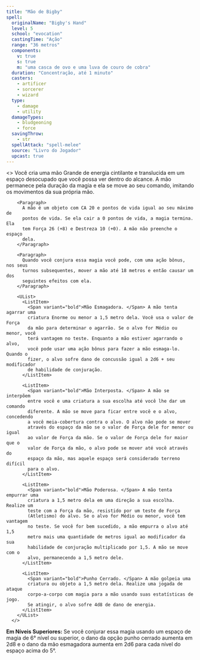 ```yaml
---
title: "Mão de Bigby"
spell:
  originalName: "Bigby's Hand"
  level: 5
  school: "evocation"
  castingTime: "Ação"
  range: "36 metros"
  components:
    v: true
    s: true
    m: "uma casca de ovo e uma luva de couro de cobra"
  duration: "Concentração, até 1 minuto"
  casters:
    - artificer
    - sorcerer
    - wizard
  type:
    - damage
    - utility
  damageTypes:
    - bludgeoning
    - force
  savingThrow:
    - str
  spellAttack: "spell-melee"
  source: "Livro do Jogador"
  upcast: true
---
```


<>
<Paragraph>
Você cria uma mão Grande de energia cintilante e translucida em um
espaço desocupado que você possa ver dentro do alcance. A mão
permanece pela duração da magia e ela se move ao seu comando, imitando
os movimentos da sua própria mão.
</Paragraph>

        <Paragraph>
          A mão é um objeto com CA 20 e pontos de vida igual ao seu máximo de
          pontos de vida. Se ela cair a 0 pontos de vida, a magia termina. Ela
          tem Força 26 (+8) e Destreza 10 (+0). A mão não preenche o espaço
          dela.
        </Paragraph>

        <Paragraph>
          Quando você conjura essa magia você pode, com uma ação bônus, nos seus
          turnos subsequentes, mover a mão até 18 metros e então causar um dos
          seguintes efeitos com ela.
        </Paragraph>

        <UList>
          <ListItem>
            <Span variant="bold">Mão Esmagadora. </Span> A mão tenta agarrar uma
            criatura Enorme ou menor a 1,5 metro dela. Você usa o valor de Força
            da mão para determinar o agarrão. Se o alvo for Médio ou menor, você
            terá vantagem no teste. Enquanto a mão estiver agarrando o alvo,
            você pode usar uma ação bônus para fazer a mão esmaga-lo. Quando o
            fizer, o alvo sofre dano de concussão igual a 2d6 + seu modificador
            de habilidade de conjuração.
          </ListItem>

          <ListItem>
            <Span variant="bold">Mão Interposta. </Span> A mão se interpõem
            entre você e uma criatura a sua escolha até você lhe dar um comando
            diferente. A mão se move para ficar entre você e o alvo, concedendo
            a você meia-cobertura contra o alvo. O alvo não pode se mover
            através do espaço da mão se o valor de Força dele for menor ou igual
            ao valor de Força da mão. Se o valor de Força dele for maior que o
            valor de Força da mão, o alvo pode se mover até você através do
            espaço da mão, mas aquele espaço será considerado terreno difícil
            para o alvo.
          </ListItem>

          <ListItem>
            <Span variant="bold">Mão Poderosa. </Span> A mão tenta empurrar uma
            criatura a 1,5 metro dela em uma direção a sua escolha. Realize um
            teste com a Força da mão, resistido por um teste de Força
            (Atletismo) do alvo. Se o alvo for Médio ou menor, você tem vantagem
            no teste. Se você for bem sucedido, a mão empurra o alvo até 1,5
            metro mais uma quantidade de metros igual ao modificador da sua
            habilidade de conjuração multiplicado por 1,5. A mão se move com o
            alvo, permanecendo a 1,5 metro dele.
          </ListItem>

          <ListItem>
            <Span variant="bold">Punho Cerrado. </Span> A mão golpeia uma
            criatura ou objeto a 1,5 metro dela. Realize uma jogada de ataque
            corpo-a-corpo com magia para a mão usando suas estatísticas de jogo.
            Se atingir, o alvo sofre 4d8 de dano de energia.
          </ListItem>
        </UList>
      </>

**Em Níveis Superiores:** Se você conjurar essa magia usando um espaço de magia de 6° nível ou superior, o dano da opção punho cerrado aumenta em 2d8 e o dano da mão esmagadora aumenta em 2d6 para cada nível do espaço acima do 5°.
